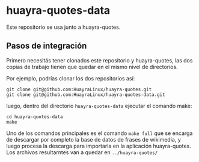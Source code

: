 # huayra-quotes-data

Este repositorio se usa junto a huayra-quotes.

## Pasos de integración


Primero necesitás tener clonados este repositorio y huayra-quotes, las dos copias
de trabajo tienen que quedar en el mismo nivel de directorios.

Por ejemplo, podrías clonar los dos repositorios así:

```
git clone git@github.com:HuayraLinux/huayra-quotes.git
git clone git@github.com:HuayraLinux/huayra-quotes-data.git
```

luego, dentro del directorio `huayra-quotes-data` ejecutar el comando make:

```
cd huayra-quotes-data
make
```

Uno de los comandos principales es el comando ``make full`` que se encarga de
descargar por completo la base de datos de frases de wikimedia, y luego procesa
la descarga para importarla en la aplicación huayra-quotes. Los archivos resultarntes
van a quedar en ``../huayra-quotes/``


